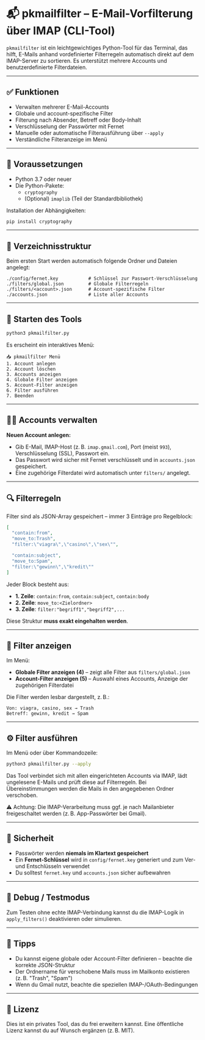# 📬 pkmailfilter – E-Mail-Vorfilterung über IMAP (CLI-Tool)

`pkmailfilter` ist ein leichtgewichtiges Python-Tool für das Terminal, das hilft, E-Mails anhand vordefinierter Filterregeln automatisch direkt auf dem IMAP-Server zu sortieren. Es unterstützt mehrere Accounts und benutzerdefinierte Filterdateien.

---

## ✅ Funktionen

- Verwalten mehrerer E-Mail-Accounts
- Globale und account-spezifische Filter
- Filterung nach Absender, Betreff oder Body-Inhalt
- Verschlüsselung der Passwörter mit Fernet
- Manuelle oder automatische Filterausführung über `--apply`
- Verständliche Filteranzeige im Menü

---

## 🧰 Voraussetzungen

- Python 3.7 oder neuer
- Die Python-Pakete:
  - `cryptography`
  - (Optional) `imaplib` (Teil der Standardbibliothek)

Installation der Abhängigkeiten:
```bash
pip install cryptography
```

---

## 📁 Verzeichnisstruktur

Beim ersten Start werden automatisch folgende Ordner und Dateien angelegt:

```
./config/fernet.key           # Schlüssel zur Passwort-Verschlüsselung
./filters/global.json         # Globale Filterregeln
./filters/<account>.json      # Account-spezifische Filter
./accounts.json               # Liste aller Accounts
```

---

## 🚀 Starten des Tools

```bash
python3 pkmailfilter.py
```

Es erscheint ein interaktives Menü:

```
📥 pkmailfilter Menü
1. Account anlegen
2. Account löschen
3. Accounts anzeigen
4. Globale Filter anzeigen
5. Account-Filter anzeigen
6. Filter ausführen
7. Beenden
```

---

## 🧑‍💼 Accounts verwalten

**Neuen Account anlegen:**
- Gib E-Mail, IMAP-Host (z. B. `imap.gmail.com`), Port (meist `993`), Verschlüsselung (SSL), Passwort ein.
- Das Passwort wird sicher mit Fernet verschlüsselt und in `accounts.json` gespeichert.
- Eine zugehörige Filterdatei wird automatisch unter `filters/` angelegt.

---

## 🔍 Filterregeln

Filter sind als JSON-Array gespeichert – immer 3 Einträge pro Regelblock:

```json
[
  "contain:from",
  "move_to:Trash",
  "filter:\"viagra\",\"casino\",\"sex\"",

  "contain:subject",
  "move_to:Spam",
  "filter:\"gewinn\",\"kredit\""
]
```

Jeder Block besteht aus:
- **1. Zeile**: `contain:from`, `contain:subject`, `contain:body`
- **2. Zeile**: `move_to:<Zielordner>`
- **3. Zeile**: `filter:"begriff1","begriff2",...`

Diese Struktur **muss exakt eingehalten werden**.

---

## 📂 Filter anzeigen

Im Menü:
- **Globale Filter anzeigen (4)** – zeigt alle Filter aus `filters/global.json`
- **Account-Filter anzeigen (5)** – Auswahl eines Accounts, Anzeige der zugehörigen Filterdatei

Die Filter werden lesbar dargestellt, z. B.:

```
Von: viagra, casino, sex → Trash
Betreff: gewinn, kredit → Spam
```

---

## ⚙ Filter ausführen

Im Menü oder über Kommandozeile:
```bash
python3 pkmailfilter.py --apply
```

Das Tool verbindet sich mit allen eingerichteten Accounts via IMAP, lädt ungelesene E-Mails und prüft diese auf Filterregeln. Bei Übereinstimmungen werden die Mails in den angegebenen Ordner verschoben.

⚠ Achtung: Die IMAP-Verarbeitung muss ggf. je nach Mailanbieter freigeschaltet werden (z. B. App-Passwörter bei Gmail).

---

## 🔐 Sicherheit

- Passwörter werden **niemals im Klartext gespeichert**
- Ein **Fernet-Schlüssel** wird in `config/fernet.key` generiert und zum Ver- und Entschlüsseln verwendet
- Du solltest `fernet.key` und `accounts.json` sicher aufbewahren

---

## 🧪 Debug / Testmodus

Zum Testen ohne echte IMAP-Verbindung kannst du die IMAP-Logik in `apply_filters()` deaktivieren oder simulieren.

---

## 📌 Tipps

- Du kannst eigene globale oder Account-Filter definieren – beachte die korrekte JSON-Struktur
- Der Ordnername für verschobene Mails muss im Mailkonto existieren (z. B. "Trash", "Spam")
- Wenn du Gmail nutzt, beachte die speziellen IMAP-/OAuth-Bedingungen

---

## 📄 Lizenz

Dies ist ein privates Tool, das du frei erweitern kannst. Eine öffentliche Lizenz kannst du auf Wunsch ergänzen (z. B. MIT).
